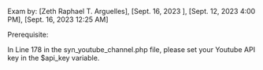 Exam by: [Zeth Raphael T. Arguelles], [Sept. 16, 2023 ], [Sept. 12, 2023 4:00 PM], [Sept. 16, 2023 12:25 AM]

Prerequisite:

In Line 178 in the syn_youtube_channel.php file, please set your Youtube API key in the $api_key variable.
